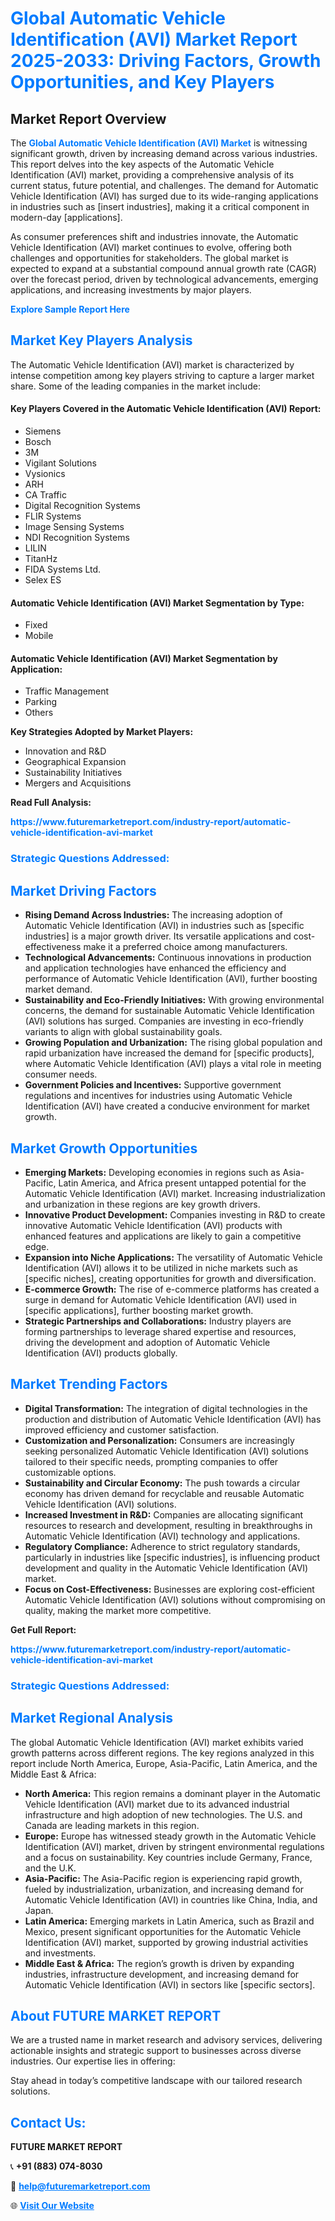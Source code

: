 <h1 style="color: #007BFF;">Global Automatic Vehicle Identification (AVI) Market Report 2025-2033: Driving Factors, Growth Opportunities, and Key Players</h1>

<section id="overview">
<h2>Market Report Overview</h2>
<p>The <a href="https://www.futuremarketreport.com/industry-report/automatic-vehicle-identification-avi-market" style="color: #007BFF; text-decoration: none;"><strong>Global Automatic Vehicle Identification (AVI) Market</strong></a> is witnessing significant growth, driven by increasing demand across various industries. This report delves into the key aspects of the Automatic Vehicle Identification (AVI) market, providing a comprehensive analysis of its current status, future potential, and challenges. The demand for Automatic Vehicle Identification (AVI) has surged due to its wide-ranging applications in industries such as [insert industries], making it a critical component in modern-day [applications].</p>
<p>As consumer preferences shift and industries innovate, the Automatic Vehicle Identification (AVI) market continues to evolve, offering both challenges and opportunities for stakeholders. The global market is expected to expand at a substantial compound annual growth rate (CAGR) over the forecast period, driven by technological advancements, emerging applications, and increasing investments by major players.</p>
</section>

<section id="overview">
<p><a href="https://www.futuremarketreport.com/request-sample/reportId=35296" style="color: #007BFF; text-decoration: none;"><strong>Explore Sample Report Here</strong></a></p>
</section>

<section id="key-players">
<h2 style="color: #007BFF;">Market Key Players Analysis</h2>
<p>The Automatic Vehicle Identification (AVI) market is characterized by intense competition among key players striving to capture a larger market share. Some of the leading companies in the market include:</p>
<h4>Key Players Covered in the Automatic Vehicle Identification (AVI) Report:</h4>
<ul><li>Siemens</li><li>Bosch</li><li>3M</li><li>Vigilant Solutions</li><li>Vysionics</li><li>ARH</li><li>CA Traffic</li><li>Digital Recognition Systems</li><li>FLIR Systems</li><li>Image Sensing Systems</li><li>NDI Recognition Systems</li><li>LILIN</li><li>TitanHz</li><li>FIDA Systems Ltd.</li><li>Selex ES</li></ul>
<h4>Automatic Vehicle Identification (AVI) Market Segmentation by Type:</h4>
<ul><li>Fixed</li><li>Mobile</li></ul>

<h4>Automatic Vehicle Identification (AVI) Market Segmentation by Application:</h4>
<ul><li>Traffic Management</li><li>Parking</li><li>Others</li></ul>
<p><strong>Key Strategies Adopted by Market Players:</strong></p>
<ul>
<li>Innovation and R&D</li>
<li>Geographical Expansion</li>
<li>Sustainability Initiatives</li>
<li>Mergers and Acquisitions</li>
</ul>
</section>

<section>
<p><strong>Read Full Analysis: </strong></p><a href="https://www.futuremarketreport.com/industry-report/automatic-vehicle-identification-avi-market" style="color: #007BFF; text-decoration: none;"><strong>https://www.futuremarketreport.com/industry-report/automatic-vehicle-identification-avi-market</strong></a>
<h3 style="color: #007BFF;">Strategic Questions Addressed:</h3>
</section>

<section id="driving-factors">
<h2 style="color: #007BFF;">Market Driving Factors</h2>
<ul>
<li><strong>Rising Demand Across Industries:</strong> The increasing adoption of Automatic Vehicle Identification (AVI) in industries such as [specific industries] is a major growth driver. Its versatile applications and cost-effectiveness make it a preferred choice among manufacturers.</li>
<li><strong>Technological Advancements:</strong> Continuous innovations in production and application technologies have enhanced the efficiency and performance of Automatic Vehicle Identification (AVI), further boosting market demand.</li>
<li><strong>Sustainability and Eco-Friendly Initiatives:</strong> With growing environmental concerns, the demand for sustainable Automatic Vehicle Identification (AVI) solutions has surged. Companies are investing in eco-friendly variants to align with global sustainability goals.</li>
<li><strong>Growing Population and Urbanization:</strong> The rising global population and rapid urbanization have increased the demand for [specific products], where Automatic Vehicle Identification (AVI) plays a vital role in meeting consumer needs.</li>
<li><strong>Government Policies and Incentives:</strong> Supportive government regulations and incentives for industries using Automatic Vehicle Identification (AVI) have created a conducive environment for market growth.</li>
</ul>
</section>

<section id="growth-opportunities">
<h2 style="color: #007BFF;">Market Growth Opportunities</h2>
<ul>
<li><strong>Emerging Markets:</strong> Developing economies in regions such as Asia-Pacific, Latin America, and Africa present untapped potential for the Automatic Vehicle Identification (AVI) market. Increasing industrialization and urbanization in these regions are key growth drivers.</li>
<li><strong>Innovative Product Development:</strong> Companies investing in R&D to create innovative Automatic Vehicle Identification (AVI) products with enhanced features and applications are likely to gain a competitive edge.</li>
<li><strong>Expansion into Niche Applications:</strong> The versatility of Automatic Vehicle Identification (AVI) allows it to be utilized in niche markets such as [specific niches], creating opportunities for growth and diversification.</li>
<li><strong>E-commerce Growth:</strong> The rise of e-commerce platforms has created a surge in demand for Automatic Vehicle Identification (AVI) used in [specific applications], further boosting market growth.</li>
<li><strong>Strategic Partnerships and Collaborations:</strong> Industry players are forming partnerships to leverage shared expertise and resources, driving the development and adoption of Automatic Vehicle Identification (AVI) products globally.</li>
</ul>
</section>

<section id="trending-factors">
<h2 style="color: #007BFF;">Market Trending Factors</h2>
<ul>
<li><strong>Digital Transformation:</strong> The integration of digital technologies in the production and distribution of Automatic Vehicle Identification (AVI) has improved efficiency and customer satisfaction.</li>
<li><strong>Customization and Personalization:</strong> Consumers are increasingly seeking personalized Automatic Vehicle Identification (AVI) solutions tailored to their specific needs, prompting companies to offer customizable options.</li>
<li><strong>Sustainability and Circular Economy:</strong> The push towards a circular economy has driven demand for recyclable and reusable Automatic Vehicle Identification (AVI) solutions.</li>
<li><strong>Increased Investment in R&D:</strong> Companies are allocating significant resources to research and development, resulting in breakthroughs in Automatic Vehicle Identification (AVI) technology and applications.</li>
<li><strong>Regulatory Compliance:</strong> Adherence to strict regulatory standards, particularly in industries like [specific industries], is influencing product development and quality in the Automatic Vehicle Identification (AVI) market.</li>
<li><strong>Focus on Cost-Effectiveness:</strong> Businesses are exploring cost-efficient Automatic Vehicle Identification (AVI) solutions without compromising on quality, making the market more competitive.</li>
</ul>
</section>

<section>
<p><strong>Get Full Report: </strong></p><a href="https://www.futuremarketreport.com/industry-report/automatic-vehicle-identification-avi-market" style="color: #007BFF; text-decoration: none;"><strong>https://www.futuremarketreport.com/industry-report/automatic-vehicle-identification-avi-market</strong></a>
<h3 style="color: #007BFF;">Strategic Questions Addressed:</h3>
</section>


<section id="regional-analysis">
<h2 style="color: #007BFF;">Market Regional Analysis</h2>
<p>The global Automatic Vehicle Identification (AVI) market exhibits varied growth patterns across different regions. The key regions analyzed in this report include North America, Europe, Asia-Pacific, Latin America, and the Middle East & Africa:</p>
<ul>
<li><strong>North America:</strong> This region remains a dominant player in the Automatic Vehicle Identification (AVI) market due to its advanced industrial infrastructure and high adoption of new technologies. The U.S. and Canada are leading markets in this region.</li>
<li><strong>Europe:</strong> Europe has witnessed steady growth in the Automatic Vehicle Identification (AVI) market, driven by stringent environmental regulations and a focus on sustainability. Key countries include Germany, France, and the U.K.</li>
<li><strong>Asia-Pacific:</strong> The Asia-Pacific region is experiencing rapid growth, fueled by industrialization, urbanization, and increasing demand for Automatic Vehicle Identification (AVI) in countries like China, India, and Japan.</li>
<li><strong>Latin America:</strong> Emerging markets in Latin America, such as Brazil and Mexico, present significant opportunities for the Automatic Vehicle Identification (AVI) market, supported by growing industrial activities and investments.</li>
<li><strong>Middle East & Africa:</strong> The region’s growth is driven by expanding industries, infrastructure development, and increasing demand for Automatic Vehicle Identification (AVI) in sectors like [specific sectors].</li>
</ul>
</section>

<footer>
<h2 style="color: #007BFF;">About FUTURE MARKET REPORT</h2>
<p>We are a trusted name in market research and advisory services, delivering actionable insights and strategic support to businesses across diverse industries. Our expertise lies in offering:</p>

<p>Stay ahead in today’s competitive landscape with our tailored research solutions.</p>

<h2 style="color: #007BFF;">Contact Us:</h2>
<p><strong>FUTURE MARKET REPORT</strong></p>
<p>📞 <strong>+91 (883) 074-8030</strong></p>
<p>📧 <strong><a href="mailto:help@futuremarketreport.com" style="color: #007BFF;">help@futuremarketreport.com</a></strong></p>
<p>🌐 <strong><a href="https://www.futuremarketreport.com/" style="color: #007BFF;">Visit Our Website</a></strong></p>
</footer>